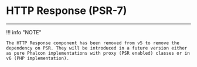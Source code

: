# HTTP Response (PSR-7)
- - -

!!! info "NOTE"

    The HTTP Response component has been removed from v5 to remove the dependency on PSR. They will be introduced in a future version either as pure Phalcon implementations with proxy (PSR enabled) classes or in v6 (PHP implementation).
